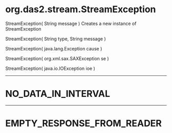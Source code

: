 # org.das2.stream.StreamException
StreamException( String message )
Creates a new instance of StreamException

StreamException( String type, String message )


StreamException( java.lang.Exception cause )


StreamException( org.xml.sax.SAXException se )


StreamException( java.io.IOException ioe )


***
<a name="NO_DATA_IN_INTERVAL"></a>
# NO_DATA_IN_INTERVAL



***
<a name="EMPTY_RESPONSE_FROM_READER"></a>
# EMPTY_RESPONSE_FROM_READER



